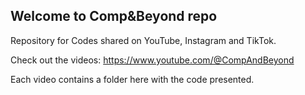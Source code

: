 ## Welcome to Comp&Beyond repo
Repository for Codes shared on YouTube, Instagram and TikTok.

Check out the videos: https://www.youtube.com/@CompAndBeyond

Each video contains a folder here with the code presented.

